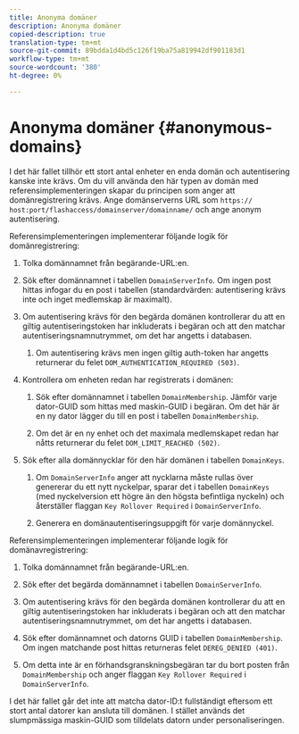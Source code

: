```yaml
---
title: Anonyma domäner
description: Anonyma domäner
copied-description: true
translation-type: tm+mt
source-git-commit: 89bdda1d4bd5c126f19ba75a819942df901183d1
workflow-type: tm+mt
source-wordcount: '380'
ht-degree: 0%

---
```



# Anonyma domäner {#anonymous-domains}

I det här fallet tillhör ett stort antal enheter en enda domän och autentisering kanske inte krävs. Om du vill använda den här typen av domän med referensimplementeringen skapar du principen som anger att domänregistrering krävs. Ange domänserverns URL som `https:// host:port/flashaccess/domainserver/domainname/` och ange anonym autentisering.

Referensimplementeringen implementerar följande logik för domänregistrering:

1. Tolka domännamnet från begärande-URL:en.
1. Sök efter domännamnet i tabellen `DomainServerInfo`. Om ingen post hittas infogar du en post i tabellen (standardvärden: autentisering krävs inte och inget medlemskap är maximalt).
1. Om autentisering krävs för den begärda domänen kontrollerar du att en giltig autentiseringstoken har inkluderats i begäran och att den matchar autentiseringsnamnutrymmet, om det har angetts i databasen.

   1. Om autentisering krävs men ingen giltig auth-token har angetts returnerar du felet `DOM_AUTHENTICATION_REQUIRED (503)`.

1. Kontrollera om enheten redan har registrerats i domänen:

   1. Sök efter domännamnet i tabellen `DomainMembership`. Jämför varje dator-GUID som hittas med maskin-GUID i begäran. Om det här är en ny dator lägger du till en post i tabellen `DomainMembership`.

   1. Om det är en ny enhet och det maximala medlemskapet redan har nåtts returnerar du felet `DOM_LIMIT_REACHED (502)`.

1. Sök efter alla domännycklar för den här domänen i tabellen `DomainKeys`.

   1. Om `DomainServerInfo` anger att nycklarna måste rullas över genererar du ett nytt nyckelpar, sparar det i tabellen `DomainKeys` (med nyckelversion ett högre än den högsta befintliga nyckeln) och återställer flaggan `Key Rollover Required` i `DomainServerInfo`.

   1. Generera en domänautentiseringsuppgift för varje domännyckel.

Referensimplementeringen implementerar följande logik för domänavregistrering:

1. Tolka domännamnet från begärande-URL:en.
1. Sök efter det begärda domännamnet i tabellen `DomainServerInfo`.
1. Om autentisering krävs för den begärda domänen kontrollerar du att en giltig autentiseringstoken har inkluderats i begäran och att den matchar autentiseringsnamnutrymmet, om det har angetts i databasen.
1. Sök efter domännamnet och datorns GUID i tabellen `DomainMembership`. Om ingen matchande post hittas returneras felet `DEREG_DENIED (401)`.

1. Om detta inte är en förhandsgranskningsbegäran tar du bort posten från `DomainMembership` och anger flaggan `Key Rollover Required` i `DomainServerInfo`.

I det här fallet går det inte att matcha dator-ID:t fullständigt eftersom ett stort antal datorer kan ansluta till domänen. I stället används det slumpmässiga maskin-GUID som tilldelats datorn under personaliseringen.
